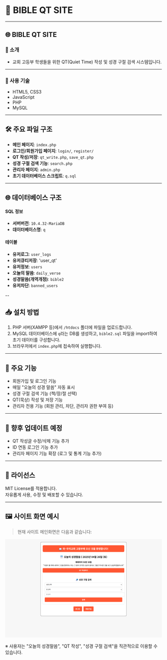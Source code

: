 # 📖 BIBLE QT SITE

---

## 🌐 BIBLE QT SITE

### 📌 소개
- 교회 고등부 학생들을 위한 QT(Quiet Time) 작성 및 성경 구절 검색 시스템입니다.

---

### 🔧 사용 기술
- HTML5, CSS3
- JavaScript
- PHP
- MySQL

---

## 🛠️ 주요 파일 구조

- **메인 페이지**: `index.php`
- **로그인/회원가입 페이지**: `login/`, `register/`
- **QT 작성/저장**: `qt_write.php`, `save_qt.php`
- **성경 구절 검색 기능**: `search.php`
- **관리자 페이지**: `admin.php`
- **초기 데이터베이스 스크립트**: `q.sql`

---

## 🌐 데이터베이스 구조

#### SQL 정보
- **서버버전**: `10.4.32-MariaDB`
- **데이터베이스명**: `q`

#### 테이블
- **유저로그**: `user_logs`
- **유저큐티저장**: 'user_qt'
- **유저정보**: `users`
- **오늘의 말씀**: `daily_verse`
- **성경말씀(개역개정)**: `bible2`
- **유저차단**: `banned_users`

--

## 📥 설치 방법

1. PHP 서버(XAMPP 등)에서 `/htdocs` 폴더에 파일을 업로드합니다.
2. MySQL 데이터베이스에 `q`라는 DB를 생성하고, `bible2.sql` 파일을 import하여 초기 데이터를 구성합니다.
3. 브라우저에서 `index.php`에 접속하여 실행합니다.

---

## 📌 주요 기능

- 회원가입 및 로그인 기능
- 매일 "오늘의 성경 말씀" 자동 표시
- 성경 구절 검색 기능 (책/장/절 선택)
- QT(묵상) 작성 및 저장 기능
- 관리자 전용 기능 (회원 관리, 차단, 관리자 권한 부여 등)

---

## 🚀 향후 업데이트 예정

- QT 작성글 수정/삭제 기능 추가
- ID 연동 로그인 기능 추가
- 관리자 페이지 기능 확장 (로그 및 통계 기능 추가)

---

## 📜 라이선스

MIT License를 적용합니다.  
자유롭게 사용, 수정 및 배포할 수 있습니다.

---

## 🖼️ 사이트 화면 예시

> 현재 사이트 메인화면은 다음과 같습니다:

![사이트 스크린샷](imge/screenshot.png)

※ 사용자는 "오늘의 성경말씀", "QT 작성", "성경 구절 검색"을 직관적으로 이용할 수 있습니다.

